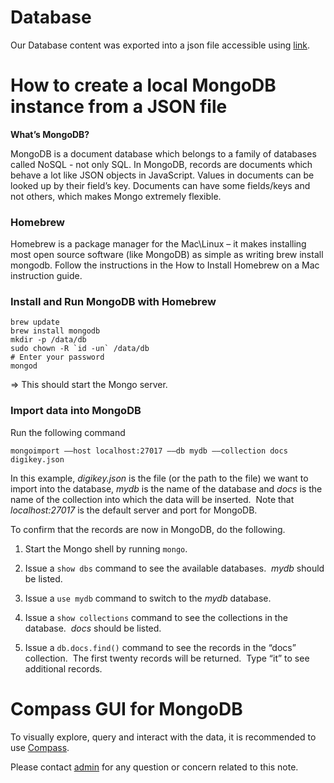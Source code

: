 # Database

Our Database content was exported into a json file accessible using [link](https://umich.box.com/s/gmybk8xu1htec9w3z4vse86vtotws22r).


# How to create a local MongoDB instance from a JSON file
**What’s MongoDB?**

MongoDB is a document database which belongs to a family of databases called NoSQL - not only SQL. In MongoDB, records are documents which behave a lot like JSON objects in JavaScript. Values in documents can be looked up by their field’s key. Documents can have some fields/keys and not others, which makes Mongo extremely flexible.


### Homebrew

Homebrew is a package manager for the Mac\Linux – it makes installing most open source software (like MongoDB) as simple as writing brew install mongodb.
Follow the instructions in the How to Install Homebrew on a Mac instruction guide.


### Install and Run MongoDB with Homebrew
```
brew update
brew install mongodb
mkdir -p /data/db
sudo chown -R `id -un` /data/db
# Enter your password
mongod
```

=> This should start the Mongo server.

### Import data into MongoDB

Run the following command
```
mongoimport ––host localhost:27017 ––db mydb ––collection docs digikey.json
```

In this example, *digikey.json* is the file (or the path to the file) we want to import into the database, *mydb* is the name of the database and *docs* is the name of the collection into which the data will be inserted.  
Note that *localhost:27017* is the default server and port for MongoDB.


To confirm that the records are now in MongoDB, do the following.

1. Start the Mongo shell by running `mongo`.

2. Issue a `show dbs` command to see the available databases.  *mydb* should be listed.

3. Issue a `use mydb` command to switch to the *mydb* database.

4. Issue a `show collections` command to see the collections in the database.  *docs* should be listed.

5. Issue a `db.docs.find()` command to see the records in the “docs” collection.  The first twenty records will be returned.  Type “it” to see additional records.

# Compass GUI for MongoDB

To visually explore, query and interact with the data, it is recommended to use [Compass](https://www.mongodb.com/download-center/compass).

Please contact [admin](zinebbe@umich.edu) for any question or concern related to this note.
